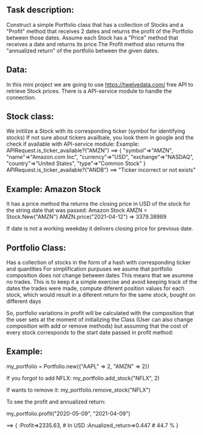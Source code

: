 ## Task description:

Construct a simple Portfolio class that has a collection of Stocks and 
a "Profit" method that receives 2 dates and returns the profit of the 
Portfolio between those dates. 
Assume each Stock has a "Price" method that receives a date and returns its price.The Profit method also returns the "annualized return" of the portfolio between the given dates.

## Data:
In this mini project we are going to use https://twelvedata.com/ free API to retrieve Stock prices. There is a API-service module to handle the connection.

## Stock class:
We initilize a Stock with its corresponding ticker (symbol for identifying stocks)
If not sure about tickers availbale, you look them in google and the check if available with API-service module:
Example:
APIRequest.is_ticker_available?("AMZN") 
      ==>  {
            "symbol"=>"AMZN",
            "name"=>"Amazon.com Inc",
            "currency"=>"USD",
            "exchange"=>"NASDAQ",
            "country"=>"United States",
            "type"=>"Common Stock"
            }
APIRequest.is_ticker_available?("ANDB") ==> "Ticker incorrect or not exists"

## Example: Amazon Stock

It has a price method tha returns the closing price in USD of the stock for the string date that was passed:
Amazon Stock
AMZN = Stock.New("AMZN")
AMZN.price("2021-04-12") => 3379.38989

If date is not a working weekday it delivers closing price for previous date.



## Portfolio Class:
Has a collection of stocks in the form of a hash with corresponding ticker and quantities
For simplification purpuses we asume that portfolio composition does not change between dates
This means that we asumme no trades. This is to keep it a simple exercise and avoid keeping track of the dates the trades were made, compute diferent position values for each stock, which would result in a diferent return for the same stock, bought on different days

So, portfolio variations in profit will be calculated with the composition that the user sets at the moment of initializing the Class (User can also change composition with add or remove methods) but assuming that the cost of every stock corresponds to the start date passed in profit method:

## Example:
my_portfolio = Portfolio.new({"AAPL" => 2, "AMZN" => 2})

If you forgot to add NFLX:
my_portfolio.add_stock("NFLX", 2)

If wants to remove it:
my_portfolio.remove_stock("NFLX")

To see the profit and annualized return:

my_portfolio.profit("2020-05-09", "2021-04-09")

==> {
    :Profit=>2335.63,             # In USD
    :Anualized_return=>0.447      # 44.7 %
    }
